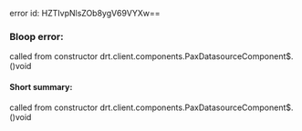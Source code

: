 error id: HZTIvpNlsZOb8ygV69VYXw==
### Bloop error:

called from constructor drt.client.components.PaxDatasourceComponent$.<init>()void
#### Short summary: 

called from constructor drt.client.components.PaxDatasourceComponent$.<init>()void